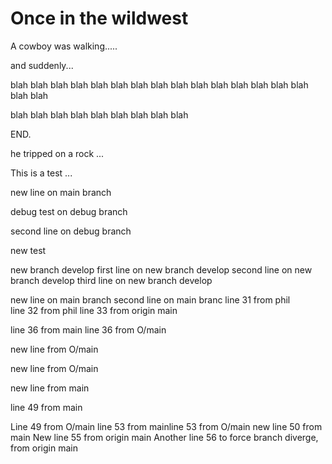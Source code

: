 
# Once in the wildwest

A cowboy was walking.....

and suddenly...

blah blah blah blah blah blah blah blah blah blah blah blah blah blah blah blah blah

blah blah blah blah blah blah blah blah blah

END.

he tripped on a rock ...

This is a test ...

new line on main branch

debug test on debug branch

second line on debug branch

new test

new branch develop
first line on new branch develop
second line on new branch develop
third line on new branch develop

new line on main branch
second line on main branc
line 31 from phil  
line 32 from phil
line 33 from origin main

line 36 from main
line 36 from O/main

new line from O/main

new line from O/main

new line from main  

line 49 from main

Line 49 from O/main
line 53 from mainline 53 from O/main
new line 50 from main
New line 55 from origin main
Another line 56 to force branch diverge, from origin main
